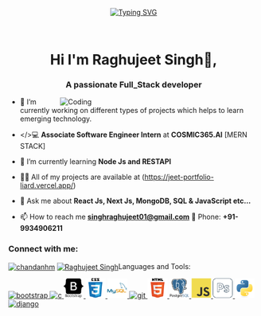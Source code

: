<p align="center"><a href="https://jeet-portfolio-liard.vercel.app/">
    <img src=https://avatars.githubusercontent.com/u/114500705?v=4 font=Georgia&weight=500&duration=1000&pause=100&color=F7A311FF&center=true&multiline=true&width=500&height=80&lines=Chandan+HM;%7C+React+%7C%7C+Front-End+Developer+%7C%7C+Full+Stack+Developer+%7C;Software+Engineer+" alt="Typing SVG" />
</a></p>
<br>
<h1 align="center">Hi I'm Raghujeet Singh👋,</h1>
<h3 align="center">A passionate Full_Stack developer</h3>

<img align="right" alt="Coding" width="400" src="./APPROVED21.gif">
<p align="left"></p>

- 🔭 I’m currently working on different types of projects which helps to learn emerging technology.

- </>💻 **Associate Software Engineer Intern** at **COSMIC365.AI** [MERN STACK]

- 🌱 I’m currently learning **Node Js and RESTAPI**

- 👨‍💻 All of my projects are available at (https://jeet-portfolio-liard.vercel.app/)

- 💬 Ask me about **React Js, Next Js, MongoDB, SQL & JavaScript etc...**

- 📫 How to reach me **singhraghujeet01@gmail.com** 📱 Phone: **+91-9934906211**


<h3 align="left">Connect with me:</h3>
<p align="left">
<a href="https://www.linkedin.com/in/techraghu27/" target="blank"><img align="center" src="https://raw.githubusercontent.com/rahuldkjain/github-profile-readme-generator/master/src/images/icons/Social/linked-in-alt.svg" alt="chandanhm" height="30" width="40" /></a>
<a href="https://leetcode.com/Raghujeet_Singh/" target="blank"><img align="center" src="https://raw.githubusercontent.com/rahuldkjain/github-profile-readme-generator/master/src/images/icons/Social/leet-code.svg" alt="Raghujeet Singh" height="30" width="40" /></a

<h3 align="left">Languages and Tools:</h3>
<p align="left">
<a href="https://react.dev/" target="_blank" rel="noreferrer"> <img src="https://th.bing.com/th/id/OIP.dE4ObnWQ46TFJp-QbPAkMAHaHa?w=178&h=180&c=7&r=0&o=5&dpr=1.3&pid=1.7" alt="bootstrap" width="40" height="40"/> </a>
<a href="https://nextjs.org/" target="_blank" rel="noreferrer"> <img src="https://th.bing.com/th/id/OIP.KhEi6z8wYQZVa0IFYmaUXAHaHa?pid=ImgDet&rs=1" alt="c" width="40" height="40"/> </a> 
<a href="https://getbootstrap.com" target="_blank" rel="noreferrer"> <img src="https://raw.githubusercontent.com/devicons/devicon/master/icons/bootstrap/bootstrap-plain-wordmark.svg" alt="bootstrap" width="40" height="40"/> </a> 
<a href="https://www.w3schools.com/css/" target="_blank" rel="noreferrer"> <img src="https://raw.githubusercontent.com/devicons/devicon/master/icons/css3/css3-original-wordmark.svg" alt="css3" width="40" height="40"/> </a> 
<a href="https://www.mysql.com/" target="_blank" rel="noreferrer"> <img src="https://raw.githubusercontent.com/devicons/devicon/master/icons/mysql/mysql-original-wordmark.svg" alt="mysql" width="40" height="40"/> </a>
<a href="https://git-scm.com/" target="_blank" rel="noreferrer"> <img src="https://www.vectorlogo.zone/logos/git-scm/git-scm-icon.svg" alt="git" width="40" height="40"/> </a> 
<a href="https://www.w3.org/html/" target="_blank" rel="noreferrer"> <img src="https://raw.githubusercontent.com/devicons/devicon/master/icons/html5/html5-original-wordmark.svg" alt="html5" width="40" height="40"/> </a> 
<a href="https://www.postgresql.org" target="_blank" rel="noreferrer"> <img src="https://raw.githubusercontent.com/devicons/devicon/master/icons/postgresql/postgresql-original-wordmark.svg" alt="postgresql" width="40" height="40"/> </a>
<a href="https://developer.mozilla.org/en-US/docs/Web/JavaScript" target="_blank" rel="noreferrer"> <img src="https://raw.githubusercontent.com/devicons/devicon/master/icons/javascript/javascript-original.svg" alt="javascript" width="40" height="40"/> </a>
<a href="https://www.photoshop.com/en" target="_blank" rel="noreferrer"> <img src="https://raw.githubusercontent.com/devicons/devicon/master/icons/photoshop/photoshop-line.svg" alt="photoshop" width="40" height="40"/> </a> 
<a href="https://www.python.org" target="_blank" rel="noreferrer"> <img src="https://raw.githubusercontent.com/devicons/devicon/master/icons/python/python-original.svg" alt="python" width="40" height="40"/> </a> 
<a href="https://www.djangoproject.com/" target="_blank" rel="noreferrer"> <img src="https://cdn.worldvectorlogo.com/logos/django.svg" alt="django" width="40" height="40"/> </a> 




